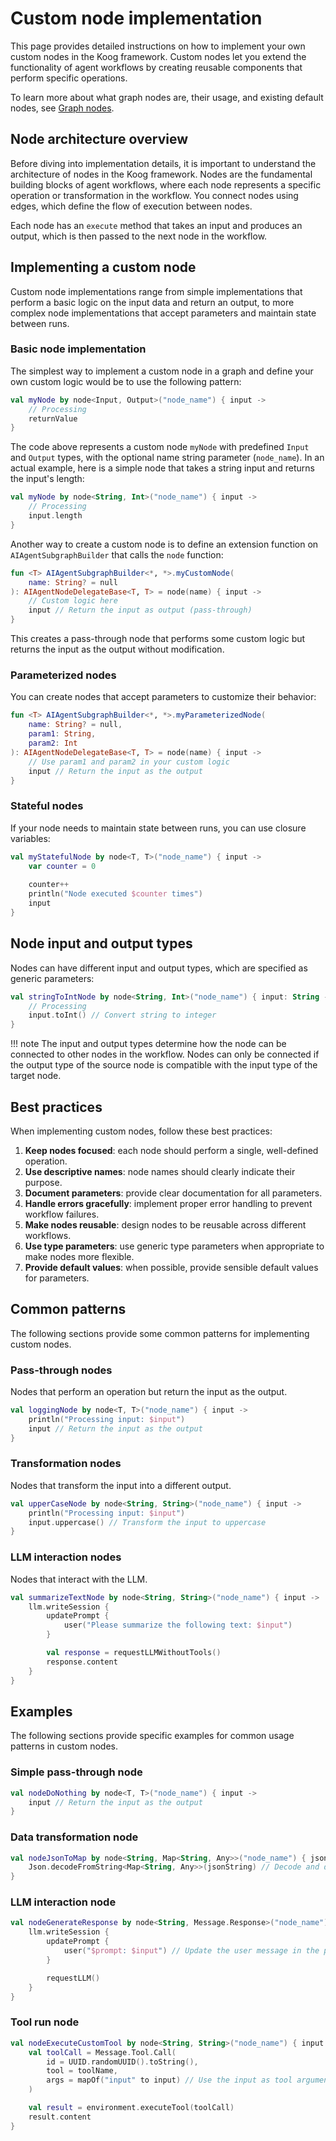 # Custom node implementation

This page provides detailed instructions on how to implement your own custom nodes in the Koog framework. 
Custom nodes let you extend the functionality of agent workflows by creating reusable components that perform specific
operations.

To learn more about what graph nodes are, their usage, and existing default nodes, see [Graph nodes](nodes-and-components.md).

## Node architecture overview

Before diving into implementation details, it is important to understand the architecture of nodes in the Koog framework. Nodes are the fundamental building blocks of agent workflows, where each node represents a specific operation or transformation in the workflow. You connect nodes using edges, which define the flow of execution between nodes.

Each node has an `execute` method that takes an input and produces an output, which is then passed to the next node in the workflow.

## Implementing a custom node

Custom node implementations range from simple implementations that perform a basic logic on the input data and return
an output, to more complex node implementations that accept parameters and maintain state between runs.

### Basic node implementation

The simplest way to implement a custom node in a graph and define your own custom logic would be to use the following pattern:

```kotlin
val myNode by node<Input, Output>("node_name") { input ->
    // Processing
    returnValue
}
```

The code above represents a custom node `myNode` with predefined `Input` and `Output` types, with the optional name
string parameter (`node_name`). In an actual example, here is a simple node that takes a string input and returns
the input's length:

```kotlin
val myNode by node<String, Int>("node_name") { input ->
    // Processing
    input.length
}
```

Another way to create a custom node is to define an extension function on `AIAgentSubgraphBuilder` that
calls the `node` function:

```kotlin
fun <T> AIAgentSubgraphBuilder<*, *>.myCustomNode(
    name: String? = null
): AIAgentNodeDelegateBase<T, T> = node(name) { input ->
    // Custom logic here
    input // Return the input as output (pass-through)
}
```

This creates a pass-through node that performs some custom logic but returns the input as the output without modification.

### Parameterized nodes

You can create nodes that accept parameters to customize their behavior:

```kotlin
fun <T> AIAgentSubgraphBuilder<*, *>.myParameterizedNode(
    name: String? = null,
    param1: String,
    param2: Int
): AIAgentNodeDelegateBase<T, T> = node(name) { input ->
    // Use param1 and param2 in your custom logic
    input // Return the input as the output
}
```

### Stateful nodes

If your node needs to maintain state between runs, you can use closure variables:

```kotlin
val myStatefulNode by node<T, T>("node_name") { input ->
    var counter = 0
    
    counter++
    println("Node executed $counter times")
    input
}
```

## Node input and output types

Nodes can have different input and output types, which are specified as generic parameters:

```kotlin
val stringToIntNode by node<String, Int>("node_name") { input: String ->
    // Processing
    input.toInt() // Convert string to integer
}
```

!!! note
    The input and output types determine how the node can be connected to other nodes in the workflow. Nodes can only be connected if the output type of the source node is compatible with the input type of the target node.

## Best practices

When implementing custom nodes, follow these best practices:

1. **Keep nodes focused**: each node should perform a single, well-defined operation.
2. **Use descriptive names**: node names should clearly indicate their purpose.
3. **Document parameters**: provide clear documentation for all parameters.
4. **Handle errors gracefully**: implement proper error handling to prevent workflow failures.
5. **Make nodes reusable**: design nodes to be reusable across different workflows.
6. **Use type parameters**: use generic type parameters when appropriate to make nodes more flexible.
7. **Provide default values**: when possible, provide sensible default values for parameters.

## Common patterns

The following sections provide some common patterns for implementing custom nodes.

### Pass-through nodes

Nodes that perform an operation but return the input as the output.

```kotlin
val loggingNode by node<T, T>("node_name") { input ->
    println("Processing input: $input")
    input // Return the input as the output
}
```

### Transformation nodes

Nodes that transform the input into a different output.

```kotlin
val upperCaseNode by node<String, String>("node_name") { input ->
    println("Processing input: $input")
    input.uppercase() // Transform the input to uppercase
}
```

### LLM interaction nodes

Nodes that interact with the LLM.

```kotlin
val summarizeTextNode by node<String, String>("node_name") { input ->
    llm.writeSession {
        updatePrompt {
            user("Please summarize the following text: $input")
        }

        val response = requestLLMWithoutTools()
        response.content
    }
}
```

## Examples

The following sections provide specific examples for common usage patterns in custom nodes.

### Simple pass-through node

```kotlin
val nodeDoNothing by node<T, T>("node_name") { input ->
    input // Return the input as the output
}
```

### Data transformation node

```kotlin
val nodeJsonToMap by node<String, Map<String, Any>>("node_name") { jsonString ->
    Json.decodeFromString<Map<String, Any>>(jsonString) // Decode and deserialize the given JSON string
}
```

### LLM interaction node

```kotlin
val nodeGenerateResponse by node<String, Message.Response>("node_name") { input ->
    llm.writeSession {
        updatePrompt {
            user("$prompt: $input") // Update the user message in the prompt
        }

        requestLLM()
    }
}
```

### Tool run node

```kotlin
val nodeExecuteCustomTool by node<String, String>("node_name") { input ->
    val toolCall = Message.Tool.Call(
        id = UUID.randomUUID().toString(),
        tool = toolName,
        args = mapOf("input" to input) // Use the input as tool arguments
    )

    val result = environment.executeTool(toolCall)
    result.content
}
```